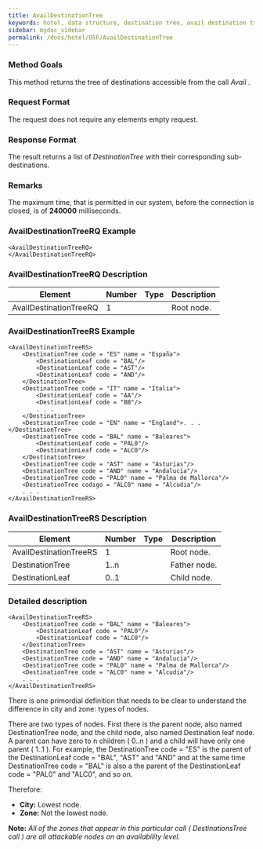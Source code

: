 ```yaml
---
title: AvailDestinationTree
keywords: hotel, data structure, destination tree, avail destination tree
sidebar: mydoc_sidebar
permalink: /docs/hotel/DSF/AvailDestinationTree
---
```




### Method Goals


This method returns the tree of destinations accessible from the call
*Avail* .



### Request Format


The request does not require any elements empty request.



### Response Format


The result returns a list of *DestinationTree* with their corresponding
sub-destinations.



### Remarks


The maximum time, that is permitted in our system, before the connection
is closed, is of **240000** milliseconds.



### AvailDestinationTreeRQ Example


    <AvailDestinationTreeRQ>
    </AvailDestinationTreeRQ>



### AvailDestinationTreeRQ Description




| **Element**		 | **Number** | **Type** | **Description** |
| ---------------------  | ---------- | -------- | --------------- |
| AvailDestinationTreeRQ | 1          |          | Root node.      |



### AvailDestinationTreeRS Example


    <AvailDestinationTreeRS>
        <DestinationTree code = "ES" name = "España">
            <DestinationLeaf code = "BAL"/>
            <DestinationLeaf code = "AST"/>
            <DestinationLeaf code = "AND"/>
        </DestinationTree>
        <DestinationTree code = "IT" name = "Italia">
            <DestinationLeaf code = "AA"/>
            <DestinationLeaf code = "BB"/>
            . . .
        </DestinationTree>
        <DestinationTree code = "EN" name = "England">. . .    </DestinationTree>
        <DestinationTree code = "BAL" name = "Baleares">
            <DestinationLeaf code = "PAL0"/>
            <DestinationLeaf code = "ALC0"/>
        </DestinationTree>
        <DestinationTree code = "AST" name = "Asturias"/>
        <DestinationTree code = "AND" name = "Andalucia"/>
        <DestinationTree code = "PAL0" name = "Palma de Mallorca"/>
        <DestinationTree codigo = "ALC0" name = "Alcudia"/>
        . . .
    </AvailDestinationTreeRS>



### AvailDestinationTreeRS Description




| **Element**			| **Number** | **Type** | **Description**	|
| ----------------------------- | ---------- | -------- | --------------------- |
| AvailDestinationTreeRS	| 1          |          | Root node.		|
| DestinationTree		| 1..n       | 		| Father node.		|
| DestinationLeaf		| 0..1       |		| Child node.		|



### Detailed description


    <AvailDestinationTreeRS>
        <DestinationTree code = "BAL" name = "Baleares">
            <DestinationLeaf code = "PAL0"/>
            <DestinationLeaf code = "ALC0"/>
        </DestinationTree>
        <DestinationTree code = "AST" name = "Asturias"/>
        <DestinationTree code = "AND" name = "Andalucia"/>
        <DestinationTree code = "PAL0" name = "Palma de Mallorca"/>
        <DestinationTree code = "ALC0" name = "Alcudia"/>
        . . .
    </AvailDestinationTreeRS>



There is one primordial definition that needs to be clear to understand
the difference in city and zone: types of nodes.

There are two types of nodes. First there is the parent node, also named
DestinationTree node, and the child node, also named Destination leaf
node. A parent can have zero to n children ( 0..n ) and a child will
have only one parent ( 1..1 ). For example, the DestinationTree code =
"ES" is the parent of the DestinationLeaf code = "BAL", "AST" and "AND"
and at the same time DestinationTree code = "BAL" is also a the parent
of the DestinationLeaf code = "PAL0" and "ALC0", and so on.

Therefore:

-  **City:** Lowest node.
-  **Zone:** Not the lowest node.




**Note:** *All of the zones that appear in this particular call ( DestinationsTree call ) are all attackable nodes on an availability level.*


